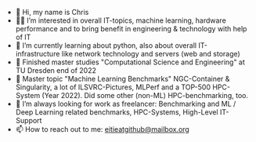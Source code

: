 - 👋 Hi, my name is Chris
- 👨‍💻 I’m interested in overall IT-topics, machine learning, hardware performance and to bring benefit in engineering & technology with help of IT 
- 🌱 I’m currently learning about python, also about overall IT-infrastructure like network technology and servers (web and storage)
- 🏁 Finished master studies "Computational Science and Engineering" at TU Dresden end of 2022
- 📕 Master topic "Machine Learning Benchmarks" NGC-Container & Singularity, a lot of ILSVRC-Pictures, MLPerf and a TOP-500 HPC-System (Year 2022). Did some other (non-ML) HPC-benchmarking, too.
- 👀 I’m always looking for work as freelancer: Benchmarking and ML / Deep Learning related benchmarks, HPC-Systems, High-Level IT-Support
- 📫 How to reach out to me: eitieatgithub@mailbox.org

<!---
eitieatgithub/eitieatgithub is a ✨ special ✨ repository because its `README.md` (this file) appears on your GitHub profile.
You can click the Preview link to take a look at your changes.
--->
